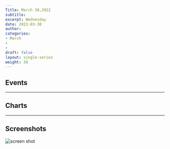 ```yaml
---
Title: March 30,2022
subtitle: 
excerpt: Wednesday
date: 2022-03-30
author:
categories:
- March
-
-
draft: false
layout: single-series
weight: 30
---
```


## Events


---


## Charts


---


## Screenshots


![screen shot](20220330_000xxx.png)

